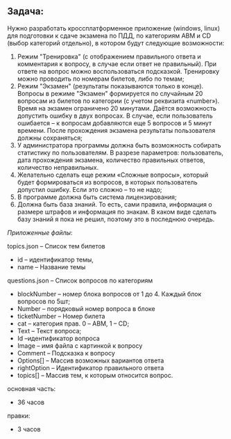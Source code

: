 ## Задача:

Нужно разработать кроссплатформенное приложение (windows, linux) для подготовки к сдаче экзамена по ПДД, по категориям ABM и CD (выбор категорий отдельно), в котором будут следующие возможности:

1) Режим "Тренировка" (с отображением правильного ответа и комментария к вопросу, в случае если ответ не правильный). При ответе на вопрос можно воспользоваться подсказкой. Тренировку можно проводить по номерам билетов, либо по темам;
2) Режим "Экзамен" (результаты показываются только в конце). Вопросы в режиме "Экзамен" формируется по случайным 20 вопросам из билетов по категории (с учетом реквизита «number»). Время на экзамен ограничено 20 минутами. Даётся возможность допустить ошибку в двух вопросах. В случае, если пользователь ошибается – к вопросам добавляются еще 5 вопросов и 5 минут времени.  После прохождения экзамена результаты пользователя должны сохраняться;
3) У администратора программы должна быть возможность собирать статистику по пользователям. В разрезе параметров: пользователь, дата прохождения экзамена, количество правильных ответов, количество неправильных. 
4) Желательно сделать еще режим «Сложные вопросы», который будет формироваться из вопросов, в которых пользователь допустил ошибку. Если это сложно – то не надо;
5) В программе должна быть система лицензирования;
6) Должна быть база знаний. То есть, сами правила, информация о размере штрафов и информация по знакам. В каком виде сделать базу знаний я пока не решил, поэтому это в последнюю очередь.

*Приложенные файлы*:

topics.json – Список тем билетов
- id – идентификатор темы,
- name – Название темы

questions.json – Список вопросов по категориям
- blockNumber – номер блока вопросов от 1 до 4. Каждый блок вопросов по 5шт;
- Number – порядковый номер вопроса в блоке
- ticketNumber – Номер билета
- cat – категория прав. 0 – ABM, 1 – CD;
- Text – Текст вопроса;
- Id –идентификатор вопроса
- Image – имя файла с картинкой к вопросу
- Comment – Подсказка к вопросу
- Options[] – Массив возможных вариантов ответа
- rightOption – Идентификатор правильного ответа
- topics[] – Массив тем, к которым относится вопрос.

основная часть:

- 36 часов

правки:

- 3 часов